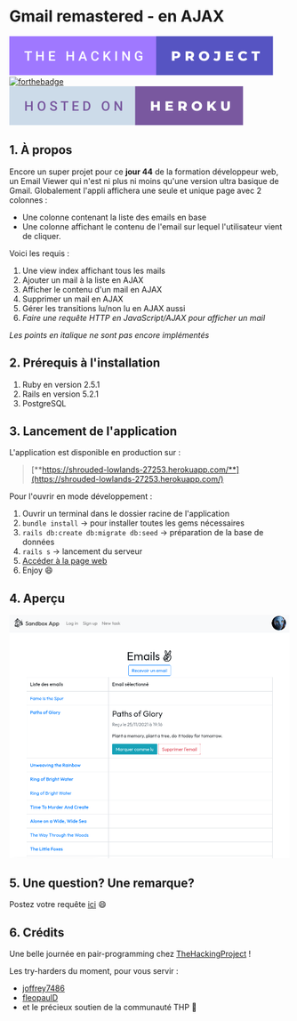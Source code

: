 # **Gmail** remastered - en AJAX

[![forthebadge](https://raw.githubusercontent.com/fleopaulD/README-parts/main/Badges/ftb-the-hacking-project.svg)](https://forthebadge.com)
[![forthebadge](https://forthebadge.com/images/badges/made-with-ruby.svg)](https://forthebadge.com/images/badges/made-with-ruby.svg)
[![forthebadge](https://raw.githubusercontent.com/fleopaulD/README-parts/main/Badges/ftb-hosted-on-heroku.svg)](https://shrouded-lowlands-27253.herokuapp.com/)

## 1. À propos

Encore un super projet pour ce **jour 44** de la formation développeur web, un Email Viewer qui n'est ni plus ni moins qu'une version ultra basique de Gmail. Globalement l'appli affichera une seule et unique page avec 2 colonnes :
- Une colonne contenant la liste des emails en base
- Une colonne affichant le contenu de l'email sur lequel l'utilisateur vient de cliquer.

Voici les requis :

1. Une view index affichant tous les mails
1. Ajouter un mail à la liste en AJAX
1. Afficher le contenu d'un mail en AJAX
1. Supprimer un mail en AJAX
1. Gérer les transitions lu/non lu en AJAX aussi
1. *Faire une requête HTTP en JavaScript/AJAX pour afficher un mail*

*Les points en italique ne sont pas encore implémentés*

## 2. Prérequis à l'installation

1. Ruby en version 2.5.1
1. Rails en version 5.2.1
1. PostgreSQL

## 3. Lancement de l'application

L'application est disponible en production sur :

> [**https://shrouded-lowlands-27253.herokuapp.com/**](https://shrouded-lowlands-27253.herokuapp.com/)

Pour l'ouvrir en mode développement :

1. Ouvrir un terminal dans le dossier racine de l'application
1. `bundle install` -> pour installer toutes les gems nécessaires
1. `rails db:create db:migrate db:seed` -> préparation de la base de données
1. `rails s` -> lancement du serveur
1. [Accéder à la page web](http://localhost:3000/accueil)
1. Enjoy :smile:

## 4. Aperçu

![aperçu](.readme_files/preview.png)

## 5. Une question? Une remarque?

Postez votre requête [ici](https://github.com/joffrey7486/To_do_list_THP/issues/new/choose)  :smile:

## 6. Crédits

Une belle journée en pair-programming chez [TheHackingProject](https://www.thehackingproject.org) !

Les try-harders du moment, pour vous servir :

- [joffrey7486](https://github.com/joffrey7486)
- [fleopaulD](https://github.com/fleopaulD)
- et le précieux soutien de la communauté THP :sparkling_heart:
